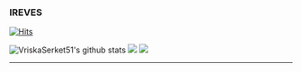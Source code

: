 ### IREVES

[![Hits](https://hits.seeyoufarm.com/api/count/incr/badge.svg?url=https%3A%2F%2Fgithub.com%2FVriskaSerket51&count_bg=%2379C83D&title_bg=%23555555&icon=&icon_color=%23E7E7E7&title=hits&edge_flat=false)](https://hits.seeyoufarm.com)

<div style="justify-content:center; align-content:center;">
  <img style="flex: 1;" src="https://github-readme-stats-sigma-five.vercel.app/api?username=VriskaSerket51&show_icons=true&include_all_commits=true&hide_border=true&count_private=true" alt="VriskaSerket51's github stats" /> 
  <img style="flex: 1;" src="https://github-readme-stats.vercel.app/api/top-langs/?username=VriskaSerket51&layout=compact&hide_border=true" />
  <img style="flex: 1;" src="https://github-profile-trophy.vercel.app/?username=VriskaSerket51&column=3" />
</div>

------
